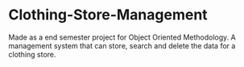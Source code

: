 # Clothing-Store-Management
Made as a end semester project for Object Oriented Methodology. A management system that can store, search and delete the data for a clothing store.
